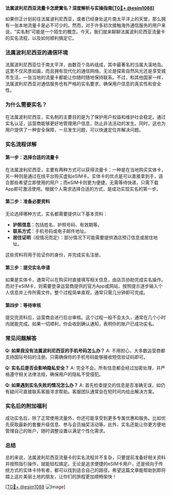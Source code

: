**法属波利尼西亚流量卡怎麽實名？深度解析与实操指南[[TG💪+ @esim1088](https://t.me/s/esim1088)]**

如果你正计划前往法属波利尼西亚，或者已经身处这片南太平洋上的天堂，那么拥有一张本地流量卡是必不可少的。然而，对于许多初次接触海外通信服务的用户来说，“实名制”可能是一个陌生的概念。今天，我们就来聊聊法属波利尼西亚流量卡的实名流程，以及如何顺利搞定它。

### 法属波利尼西亚的通信环境

法属波利尼西亚位于南太平洋，由数百个岛屿组成，其中最著名的当属大溪地岛。这里不仅风景如画，而且拥有现代化的通信网络。无论是探索自然风光还是享受城市生活，一张当地的流量卡都能让你随时随地保持联系。不过，和其他国家一样，法属波利尼西亚对通信服务也有严格的实名要求，确保用户信息的真实性和安全性。

### 为什么需要实名？

在法属波利尼西亚，实名制的主要目的是为了保护用户权益和维护社会稳定。通过实名认证，运营商能够更好地管理用户信息，防止非法活动的发生。同时，这也为用户提供了一种安全保障，一旦发生问题，可以快速定位并解决问题。

### 实名流程详解

#### 第一步：选择合适的流量卡

在法属波利尼西亚，主要有两种方式可以获得流量卡：一种是在当地购买实体卡，另一种则是通过在线平台购买虚拟eSIM卡。实体卡的优点是可以直接拿到手，适合那些希望立即使用的用户；而eSIM卡则更为便捷，无需等待快递，只需下载App即可激活使用。根据个人需求选择合适的方式，是成功实现实名的第一步。

#### 第二步：准备必要资料

无论选择哪种方式，实名都需要提供以下基本资料：
- **护照信息**：包括姓名、护照号码、有效期等。
- **联系方式**：手机号码或电子邮件地址。
- **居住证明**（视情况而定）：部分情况下可能需要提供酒店预订信息或居住地址。

这些资料将用于验证你的身份，并完成实名注册。

#### 第三步：提交实名申请

如果是实体卡，通常可以在购买时直接填写相关信息，由店员协助完成实名操作。而对于eSIM卡，则需要登录运营商提供的官方App或网站，按照提示逐步输入个人信息并上传所需文件。整个过程简单直观，通常只需几分钟即可完成。

#### 第四步：等待审核

提交完资料后，运营商会进行后台审核。这个过程一般不会太久，通常在几个小时内就能完成。如果一切顺利，你会收到确认通知，表明你的账户已成功实名。

### 常见问题解答

**Q: 如果我没有法属波利尼西亚的手机号码怎么办？**
A: 不用担心，大多数运营商都支持国际号码的注册。只需确保你的手机号码能够接收短信验证码即可。

**Q: 实名后是否会影响隐私安全？**
A: 完全不会。所有信息都会经过加密处理，并严格遵守相关法律法规，确保用户的隐私不受侵犯。

**Q: 如果遇到实名失败的情况怎么办？**
A: 首先检查提交的信息是否准确无误，如仍有疑问可直接联系客服寻求帮助。客服团队通常会在短时间内给出解决方案。

### 实名后的附加福利

成功实名后，除了正常使用流量外，你还可能享受到更多专属优惠和服务。比如优先获取最新的套餐升级信息、参与会员抽奖活动等。此外，实名还能让你更方便地管理自己的账户，随时调整设置以满足个性化需求。

### 总结

总的来说，法属波利尼西亚流量卡的实名流程并不复杂，只要提前准备好相关资料并按照指引操作，就能轻松搞定。无论是追求便捷的eSIM卡用户，还是倾向于传统方式的实体卡持有者，都可以找到适合自己的路径。希望这篇文章能帮助到即将踏上这片美丽土地的朋友，让你们的旅程更加顺畅愉快！

[[TG💪+ @esim1088](https://t.me/s/esim1088) ![Image](https://i.postimg.cc/4NQfJmqS/Snipaste-2025-05-13-00-14-12.png)]